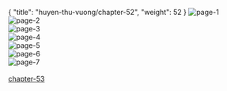 { "title": "huyen-thu-vuong/chapter-52", "weight": 52 }
<img src="huyen-thu-vuong_0052_01-06f22ac1f4979320bc7c3d560f0852ee.webp" alt="page-1" origin="https://3.bp.blogspot.com/-z29g8-mgQuo/VzsjgAYLZNI/AAAAAAAHBfA/IqAMd3Vk0Fg/s0/Huyen-Thu-Vuong-Chapter-52-P-2.jpg"><br/>
<img src="huyen-thu-vuong_0052_02-6cfce0eadb73b953262cce94f801d2ea.webp" alt="page-2" origin="https://3.bp.blogspot.com/-qDM1H7NeIy0/VzsjhTNgf9I/AAAAAAAHBfE/1TPAKFZa5S0/s0/Huyen-Thu-Vuong-Chapter-52-P-3.jpg"><br/>
<img src="huyen-thu-vuong_0052_03-e75188c41549253b08b3eb0eb766e6b8.webp" alt="page-3" origin="https://3.bp.blogspot.com/-bLJWP6CvnuI/VzsjjDLa_YI/AAAAAAAHBfI/RihM3AJf1bk/s0/Huyen-Thu-Vuong-Chapter-52-P-4.jpg"><br/>
<img src="huyen-thu-vuong_0052_04-fc3c8a7ad4f30ffb84df82e4e08a79ca.webp" alt="page-4" origin="https://3.bp.blogspot.com/-om5vJ_moHR8/VzsjkwLyPsI/AAAAAAAHBfM/EDm2OKORttA/s0/Huyen-Thu-Vuong-Chapter-52-P-5.jpg"><br/>
<img src="huyen-thu-vuong_0052_05-bcbb36f142adbbd8d7c07fa0f72941e6.webp" alt="page-5" origin="https://3.bp.blogspot.com/-kWovjqnd5ko/VzsjmQwQZNI/AAAAAAAHBfQ/ZYY9QmQJ_Es/s0/Huyen-Thu-Vuong-Chapter-52-P-6.jpg"><br/>
<img src="huyen-thu-vuong_0052_06-d249cbbf7ebf2a63beb2638a46425ee0.webp" alt="page-6" origin="https://3.bp.blogspot.com/-OQa_XJDlm6s/VzsjozX92aI/AAAAAAAHBfU/lZc68NW3txI/s0/Huyen-Thu-Vuong-Chapter-52-P-7.jpg"><br/>
<img src="huyen-thu-vuong_0052_07-3c97bd1af90fbcda4d983aad2ba74c03.webp" alt="page-7" origin="https://3.bp.blogspot.com/-CcYTlWTfviQ/Vzsjq_y6IXI/AAAAAAAHBfY/pzU-ed9Vy2E/s0/Huyen-Thu-Vuong-Chapter-52-P-8.jpg"><br/>
<br/><a class="nextchap" href="/huyen-thu-vuong/chapter-53">chapter-53</a>
